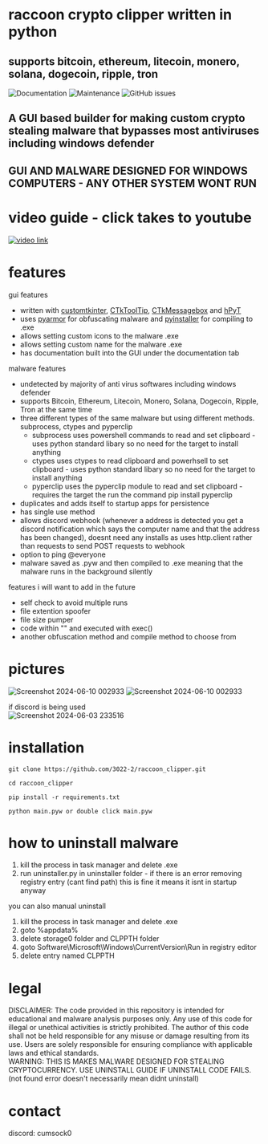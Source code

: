 # raccoon crypto clipper written in python

## **supports bitcoin, ethereum, litecoin, monero, solana, dogecoin, ripple, tron**

![Documentation](https://img.shields.io/badge/documentation-yes-brightgreen)
![Maintenance](https://img.shields.io/maintenance/yes/2025)
![GitHub issues](https://img.shields.io/github/issues/3022-2/raccoon_clipper)

## A GUI based builder for making custom crypto stealing malware that bypasses most antiviruses including windows defender
## GUI AND MALWARE DESIGNED FOR WINDOWS COMPUTERS - ANY OTHER SYSTEM WONT RUN
# video guide - click takes to youtube
[![video link](https://img.youtube.com/vi/Ha9hqmdEzCk/0.jpg)](https://www.youtube.com/watch?v=Ha9hqmdEzCk)
# features
gui features
- written with [customtkinter](https://github.com/TomSchimansky/CustomTkinter), [CTkToolTip](https://github.com/Akascape/CTkToolTip), [CTkMessagebox](https://github.com/Akascape/CTkMessagebox) and [hPyT](https://github.com/Zingzy/hPyT)
- uses [pyarmor](https://github.com/dashingsoft/pyarmor) for obfuscating malware and [pyinstaller](https://github.com/pyinstaller/pyinstaller) for compiling to .exe
- allows setting custom icons to the malware .exe
- allows setting custom name for the malware .exe
- has documentation built into the GUI under the documentation tab

malware features
- undetected by majority of anti virus softwares including windows defender
- supports Bitcoin, Ethereum, Litecoin, Monero, Solana, Dogecoin, Ripple, Tron at the same time
- three different types of the same malware but using different methods. subprocess, ctypes and pyperclip  
    - subprocess uses powershell commands to read and set clipboard - uses python standard libary so no need for the target to install anything
    - ctypes uses ctypes to read clipboard and powerhsell to set clipboard - uses python standard libary so no need for the target to install anything
    - pyperclip uses the pyperclip module to read and set clipboard - requires the target the run the command pip install pyperclip
- duplicates and adds itself to startup apps for persistence
- has single use method
- allows discord webhook (whenever a address is detected you get a discord notification which says the computer name and that the address has been changed), doesnt need any installs as uses http.client rather than requests to send POST requests to webhook 
- option to ping @everyone
- malware saved as .pyw and then compiled to .exe meaning that the malware runs in the background silently

features i will want to add in the future
- self check to avoid multiple runs
- file extention spoofer
- file size pumper
- code within "" and executed with exec()
- another obfuscation method and compile method to choose from
# pictures
![Screenshot 2024-06-10 002933](https://github.com/3022-2/raccoon_clipper/assets/82278708/93a990cb-6a3f-4bc8-b2b9-1cf73618cb8b)
![Screenshot 2024-06-10 002933](https://github.com/3022-2/raccoon_clipper/assets/82278708/040d54e4-39d2-455f-8603-a46b879dbc4a)

if discord is being used  
![Screenshot 2024-06-03 233516](https://github.com/3022-2/crypto_clipper_builder/assets/82278708/b0111946-3bed-425c-a871-ebf63b9d33f1)
# installation
```console
git clone https://github.com/3022-2/raccoon_clipper.git

cd raccoon_clipper

pip install -r requirements.txt

python main.pyw or double click main.pyw
```
# how to uninstall malware
1. kill the process in task manager and delete .exe
2. run uninstaller.py in uninstaller folder - if there is an error removing registry entry (cant find path) this is fine it means it isnt in startup anyway

you can also manual uninstall
1. kill the process in task manager and delete .exe
2. goto %appdata%
3. delete storage0 folder and CLPPTH folder
4. goto Software\Microsoft\Windows\CurrentVersion\Run in registry editor
5. delete entry named CLPPTH

# legal
DISCLAIMER: The code provided in this repository is intended for educational and malware analysis purposes only. Any use of this code for illegal or unethical activities is strictly prohibited. The author of this code shall not be held responsible for any misuse or damage resulting from its use. Users are solely responsible for ensuring compliance with applicable laws and ethical standards.  
WARNING: THIS IS MAKES MALWARE DESIGNED FOR STEALING CRYPTOCURRENCY. USE UNINSTALL GUIDE IF UNINSTALL CODE FAILS. (not found error doesn't necessarily mean didnt uninstall)

# contact
discord: cumsock0  

